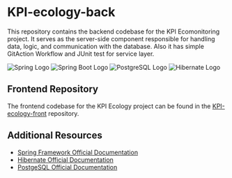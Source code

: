 # KPI-ecology-back

This repository contains the backend codebase for the KPI Ecomonitoring project. It serves as the server-side component responsible for handling data, logic, and communication with the database. Also it has simple GitAction Workflow and JUnit test for service layer.

![Spring Logo](https://img.shields.io/badge/Spring-6DB33F?style=for-the-badge&logo=spring&logoColor=white) ![Spring Boot Logo](https://img.shields.io/badge/Spring_Boot-F2F4F9?style=for-the-badge&logo=spring-boot) ![PostgreSQL Logo](https://img.shields.io/badge/PostgreSQL-316192?style=for-the-badge&logo=postgresql&logoColor=white) ![Hibernate Logo](https://img.shields.io/badge/Hibernate-59666C?style=for-the-badge&logo=Hibernate&logoColor=white)

## Frontend Repository

The frontend codebase for the KPI Ecology project can be found in the [KPI-ecology-front](https://github.com/DenysLiubchenko/KPI-ecology-front) repository.

## Additional Resources
- [Spring Framework Official Documentation](https://spring.io/guides)
- [Hibernate Official Documentation](https://hibernate.org/orm/documentation/5.5/)
- [PostgeSQL Official Documentation](https://www.postgresql.org/docs/current/index.html)
